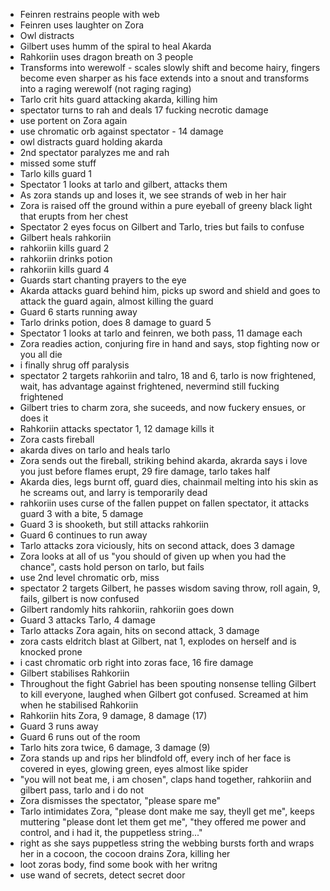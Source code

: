 - Feinren restrains people with web
- Feinren uses laughter on Zora
- Owl distracts
- Gilbert uses humm of the spiral to heal Akarda
- Rahkoriin uses dragon breath on 3 people
- Transforms into werewolf - scales slowly shift and become hairy, fingers become even sharper as his face extends into a snout and transforms into a raging werewolf (not raging raging)
- Tarlo crit hits guard attacking akarda, killing him
- spectator turns to rah and deals 17 fucking necrotic damage
- use portent on Zora again
- use chromatic orb against spectator - 14 damage
- owl distracts guard holding akarda
- 2nd spectator paralyzes me and rah
- missed some stuff
- Tarlo kills guard 1
- Spectator 1 looks at tarlo and gilbert, attacks them
- As zora stands up and loses it, we see strands of web in her hair
- Zora is raised off the ground within a pure eyeball of greeny black light that erupts from her chest
- Spectator 2 eyes focus on Gilbert and Tarlo, tries but fails to confuse
- Gilbert heals rahkoriin
- rahkoriin kills guard 2
- rahkoriin drinks potion
- rahkoriin kills guard 4
- Guards start chanting prayers to the eye
- Akarda attacks guard behind him, picks up sword and shield and goes to attack the guard again, almost killing the guard
- Guard 6 starts running away
- Tarlo drinks potion, does 8 damage to guard 5
- Spectator 1 looks at tarlo and feinren, we both pass, 11 damage each
- Zora readies action, conjuring fire in hand and says, stop fighting now or you all die
- i finally shrug off paralysis
- spectator 2 targets rahkoriin and talro, 18 and 6, tarlo is now frightened, wait, has advantage against frightened, nevermind still fucking frightened
- Gilbert tries to charm zora, she suceeds, and now fuckery ensues, or does it
- Rahkoriin attacks spectator 1, 12 damage kills it
- Zora casts fireball
- akarda dives on tarlo and heals tarlo
- Zora sends out the fireball, striking behind akarda, akrarda says i love you just before flames erupt, 29 fire damage, tarlo takes half
- Akarda dies, legs burnt off, guard dies, chainmail melting into his skin as he screams out, and larry is temporarily dead
- rahkoriin uses curse of the fallen puppet on fallen spectator, it attacks guard 3 with a bite, 5 damage
- Guard 3 is shooketh, but still attacks rahkoriin
- Guard 6 continues to run away
- Tarlo attacks zora viciously, hits on second attack, does 3 damage
- Zora looks at all of us "you should of given up when you had the chance", casts hold person on tarlo, but fails
- use 2nd level chromatic orb, miss
- spectator 2 targets Gilbert, he passes wisdom saving throw, roll again, 9, fails, gilbert is now confused
- Gilbert randomly hits rahkoriin, rahkoriin goes down
- Guard 3 attacks Tarlo, 4 damage
- Tarlo attacks Zora again, hits on second attack, 3 damage
- zora casts eldritch blast at Gilbert, nat 1, explodes on herself and is knocked prone
- i cast chromatic orb right into zoras face, 16 fire damage
- Gilbert stabilises Rahkoriin
- Throughout the fight Gabriel has been spouting nonsense telling Gilbert to kill everyone, laughed when Gilbert got confused. Screamed at him when he stabilised Rahkoriin
- Rahkoriin hits Zora, 9 damage, 8 damage (17)
- Guard 3 runs away
- Guard 6 runs out of the room
- Tarlo hits zora twice, 6 damage, 3 damage (9)
- Zora stands up and rips her blindfold off, every inch of her face is covered in eyes, glowing green, eyes almost like spider
- "you will not beat me, i am chosen", claps hand together, rahkoriin and gilbert pass, tarlo and i do not
- Zora dismisses the spectator, "please spare me"
- Tarlo intimidates Zora, "please dont make me say, theyll get me", keeps muttering "please dont let them get me", "they offered me power and control, and i had it, the puppetless string..."
- right as she says puppetless string the webbing bursts forth and wraps her in a cocoon, the cocoon drains Zora, killing her
- loot zoras body, find some book with her writng
- use wand of secrets, detect secret door
